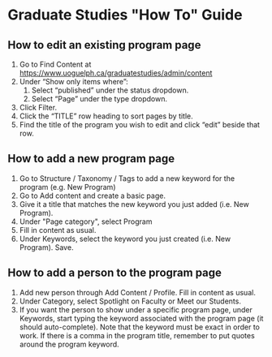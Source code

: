 # Graduate Studies "How To" Guide


## How to edit an existing program page

1.	Go to Find Content at https://www.uoguelph.ca/graduatestudies/admin/content
2.	Under “Show only items where”:
     1.	Select “published” under the status dropdown.
     2.	Select “Page” under the type dropdown.
3.	Click Filter.
4.	Click the “TITLE” row heading to sort pages by title.
5.	Find the title of the program you wish to edit and click “edit” beside that row.

## How to add a new program page

1. Go to Structure / Taxonomy / Tags to add a new keyword for the program (e.g. New Program)
2. Go to Add content and create a basic page.
3. Give it a title that matches the new keyword you just added (i.e. New Program). 
4. Under "Page category", select Program
5. Fill in content as usual.
6. Under Keywords, select the keyword you just created (i.e. New Program). Save.

## How to add a person to the program page

1. Add new person through Add Content / Profile. Fill in content as usual.
2. Under Category, select Spotlight on Faculty or Meet our Students.
3. If you want the person to show under a specific program page, under Keywords, start typing the keyword associated with the program page (it should auto-complete). Note that the keyword must be exact in order to work. If there is a comma in the program title, remember to put quotes around the program keyword.
